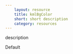 ```yaml
---
    layout: resource
    title: kmlBgColor
    short: short description
    category: resources
---
```


description

Default

